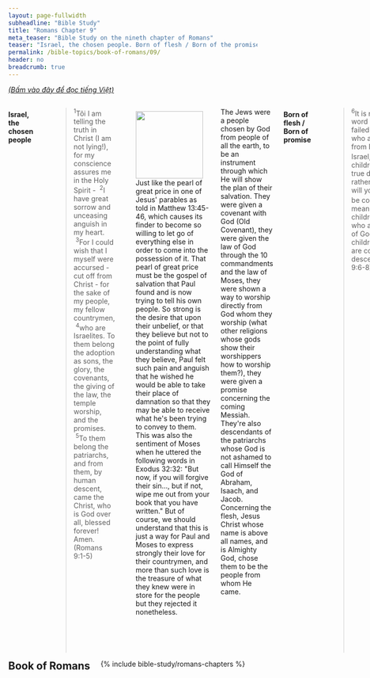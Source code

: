 ```yaml
---
layout: page-fullwidth
subheadline: "Bible Study"
title: "Romans Chapter 9"
meta_teaser: "Bible Study on the nineth chapter of Romans"
teaser: "Israel, the chosen people. Born of flesh / Born of the promise. The sovereignty of God through Jacob and Esau. The sovereignty of God through Pharaoh. The sovereignty of God shown through the clay and the potter illustration. God's sovereign choice in wrath or mercy. Many are chosen but few are saved. God's righteousness is only available through faith."
permalink: /bible-topics/book-of-romans/09/
header: no
breadcrumb: true
---
```

<!--more-->
<p style="font-style: italic;"><a href="{{ site.projectname }}/hoc-kinh-thanh/sach-ro-ma/09/">(Bấm vào đây để đọc tiếng Việt)</a></p>
<div class="row">
<div class="medium-8 columns">

<!-- MAIN TEXT -->
<h4 abp="1953"><strong>Israel, the chosen people</strong></h4>
<p style="text-align: left;" abp="1960"><strong></strong><blockquote><sup abp="1961">1</sup>Tôi&nbsp;I am telling the truth in Christ (I am not lying!), for my conscience assures me in the Holy Spirit - &nbsp;<sup>2</sup>I have great sorrow and unceasing anguish in my heart. &nbsp;<sup>3</sup>For I could wish that I myself were accursed - cut off from Christ - for the sake of my people, my fellow countrymen, &nbsp;<sup>4</sup>who are Israelites. To them belong the adoption as sons, the glory, the covenants, the giving of the law, the temple worship, and the promises. &nbsp;<sup>5</sup>To them belong the patriarchs, and from them, by human descent, came the Christ, who is God over all, blessed forever! Amen. (Romans 9:1-5) </blockquote></p>
<div>
<p>
<img alt src="{{ site.baseurl }}/images/no-condemnation.jpg" style="border: 0px none; margin: 7px 15px 0px 0px; max-width: 100%; height: 136px; padding: 0px; float: left;">
<p style="text-align: left;" abp="1968">Just like the pearl of great price in one of Jesus' parables as told in Matthew 13:45-46, which causes its finder to become so willing to let go of everything else in order to come into the possession of it. That pearl of great price must be the gospel of salvation that Paul found and is now trying to tell his own people. So strong is the desire that upon their unbelief, or that they believe but not to the point of fully understanding what they believe, Paul felt such pain and anguish that he wished he would be able to take their place of damnation so that they may be able to receive what he's been trying to convey to them. This was also the sentiment of Moses when he uttered the following words in Exodus 32:32: "But now, if you will forgive their sin..., but if not, wipe me out from your book that you have written." But of course, we should understand that this is just a way for Paul and Moses to express strongly their love for their countrymen, and more than such love is the treasure of what they knew were in store for the people but they rejected it nonetheless.</p>
</p>
</div>
<p style="text-align: left;" abp="1968">The Jews were a people chosen by God from people of all the earth, to be an instrument through which He will show the plan of their salvation. They were given a covenant with God (Old Covenant), they were given the law of God through the 10 commandments and the law of Moses, they were shown a way to worship directly from God whom they worship (what other religions whose gods show their worshippers how to worship them?), they were given a promise concerning the coming Messiah. They're also descendants of the patriarchs whose God is not ashamed to call Himself the God of Abraham, Isaach, and Jacob. Concerning the flesh, Jesus Christ whose name is above all names, and is Almighty God, chose them to be the people from whom He came.<br /><br /></p>
<h4 style="text-align: left;" abp="1996"><strong>Born of flesh / Born of promise</strong></h4>
<p style="text-align: left;" abp="1996"><blockquote><sup>6</sup>It is not as though the word of God had failed. For not all those who are descended from Israel are truly Israel, &nbsp;<sup>7</sup>nor are all the children Abraham's true descendants; rather "through Isaac will your descendants be counted." &nbsp;<sup>8</sup>This means it is not the children of the flesh who are the children of God; rather, the children of promise are counted as descendants.&nbsp;(Romans 9:6-8)</blockquote></p>
<p style="text-align: left;" abp="1996">If God made a promise concerning the salvation of Israel, then why some of them are not saved? Did the word of God fail? Here Paul is trying to present the principle and condition of salvation.</p>
<p style="text-align: left;" abp="1996">God gave Abraham a promise that his descendants will be as numerous as stars in the sky and as sand in the ocean. Though Abraham believed in God, he lacked patience, so he and his wife Sarah used the maid servant Hagar to bear them a child named Ismael. However when the time comes according to the plan that God had predetermined, He gave them a child named Isaac born by wife Sarah. Therefore this passage talks of the two sons of Abraham, Ismael born by human desire, and Isaac born by the promise of God. Isaac represents those that rely on nothing but Christ to achieve the righteousness of God.</p>
<p style="text-align: left;" abp="1996">To demonstrate His power, God let them wait until Abraham turned 100, while Sarah became about 90 years old, when the human flesh can no longer conceive children. Therefore the true children of God are those born by the promise. And the only means by which they receive it is through faith.&nbsp;<br /><br /></p>
<h4 style="text-align: left;" abp="1996"><strong>The sovereignty of God through Esau and Jacob</strong></h4>
<p style="text-align: left;" abp="1996"><blockquote><sup>10</sup>Not only that, but when Rebekah had conceived children by one man, our ancestor Isaac - &nbsp;<sup>11</sup>even before they were born or had done anything good or bad (so that God's purpose in election would stand, not by works but by his calling) - &nbsp;<sup>12</sup>it was said to her, "The older will serve the younger," &nbsp;<sup>13</sup>just as it is written: "Jacob I loved, but Esau I hated."&nbsp;&nbsp; <sup>14</sup>What shall we say then? Is there injustice with God? Absolutely not! &nbsp;<sup>15</sup>For he says to Moses: "I will have mercy on whom I have mercy, and I will have compassion on whom I have compassion." &nbsp;<sup>16</sup>So then, it does not depend on human desire or exertion, but on God who shows mercy. (Romans 9:10-16) </blockquote></p>
<p style="text-align: left;" abp="1996">To continue the train of thought from a preceding passage about how God makes his choices, Paul is now leading us to a situation in the Bible about Rebecca's twin birth of Jacob and Esau. The main concept is Paul's quote of the Old Testament when God said: "Jacob I loved but Esau I hated," where Paul drew a conclusion of God's sovereignty concerning salvation when he wrote in verse 16 that it does not depend on human desire or effort, but on God's mercy.&nbsp;</p>
<p style="text-align: left;" abp="1996">This has caused much doubt in the hearts of many, from the righteousness of God, to how He choose some from the world. Concerning God's righteousness, we must believe that the Lord who demands righteousness from fallen flesh, must be Himself righteous, and his choices are based on the foundation that God's wisedom is above human understanding. Concerning choices, or election, there are two issues, one is "Does God choose to save only some from the world?," and two is "Are all who are chosen also saved?" There is so much debate concerning God's choice or election, but this reminds me two situations in the Bible.&nbsp;</p>
<p style="text-align: left;" abp="1996">The first situation involves how God chose the Jews from people of the world. But not all who were chosen came to trust in Christ when he took the cross, in the same manner as not all who came from Abraham were his true descendants. The second situation involves God's salvation plan that includes all of mankind. Examples of this truth is found in verses John 3:16, 2 Peter 3:9, John 3:36, and roughly 70 other verses.</p>
<p style="text-align: left;" abp="1996">Therefore we can base on these facts in the Bible to conclude that election and salvation are two separate things. Election has to do with God's choice of Israel to be the model of His salvation plan, and to speak of God's sovereignty, while salvation involves the giving of righteousness to those who place their trust in Christ, and it is available to all of mankind, which is not what Paul is speaking of here.&nbsp;<br /><br /></p>
<h4 abp="1996" style="text-align: left;"><strong>The sovereignty of God through Pharaoh</strong></h4>
<p abp="1996" style="text-align: left;"><blockquote><sup>17</sup>For the scripture says to Pharaoh: "For this very purpose I have raised you up, that I may demonstrate my power in you, and that my name may be proclaimed in all the earth." &nbsp;<sup>18</sup>So then, God has mercy on whom he chooses to have mercy, and he hardens whom he chooses to harden. &nbsp;<sup>19</sup>You will say to me then, "Why does he still find fault? For who has ever resisted his will?"&nbsp;(Romans 9:17-19) </blockquote></p>
<p style="text-align: left;">Paul continues in the vein of thought concerning God's sovereignty, citing from Exodus when God was preparing the way to deliver His people from Egypt. &nbsp;God hardens Pharaoh's heart so much that in the face of such terrifying plagues the prideful king continued to challenge God. But it was through the hardening that God's power was demonstrated.<br />&nbsp;</p>
<h4 abp="1996" style="text-align: left;"><strong>The sovereignty of God illustrated in clay/potter relationship</strong></h4>
<p style="text-align: left;" abp="1996"><blockquote><sup>20</sup>But who indeed are you - a mere human being - to talk back to God? Does what is molded say to the molder, "Why have you made me like this?" &nbsp;<sup>21</sup>Has the potter no right to make from the same lump of clay one vessel for special use and another for ordinary use?&nbsp;(Romans 9:20-21) </blockquote></p>
<p style="text-align: left;" abp="1996">Paul gave one more example using the relationship between the clay jar and its molder to expand his argument for the sovereignty of God.</p>
<p style="text-align: left;" abp="1996">In summary, the emphasis on God's sovereignty as an essential element which cannot be separated from the truth expressing that salvation is by grace alone that Paul has used as the main goal in all letters he wrote to the churches. The sovereignty of God demands that God's salvation does not depend on human desire or exertion, but on God who shows mercy.<br /><br /></p>
<h4 style="text-align: left;" abp="1996"><strong>The sovereignty of God in expressing wrath or mercy</strong></h4>
<p style="text-align: left;" abp="1996"><blockquote><sup>22</sup>But what if God, willing to demonstrate his wrath and to make known his power, has endured with much patience the objects of wrath prepared for destruction? &nbsp;<sup>23</sup>And what if he is willing to make known the wealth of his glory on the objects of mercy that he has prepared beforehand for glory - &nbsp;<sup>24</sup>even us, whom he has called, not only from the Jews but also from the Gentiles? &nbsp;<sup>25</sup>As he also says in Hosea: "I will call those who were not my people, 'My people,' and I will call her who was unloved, 'My beloved.'" <sup>26</sup>"And in the very place where it was said to them, 'You are not my people,' there they will be called 'sons of the living God.'" (Romans 9:22:26) </blockquote></p>
<p style="text-align: left;" abp="1996">This passage continues the line of thought on verse 18, in which God is sovereign in hardening the heart, or showing mercy, to a certain person or nation. It is this truth of God's sovereignty that cannot help but confirm the accompanying truth of salvation by grace, and through faith alone.&nbsp;</p>
<h4 style="text-align: left;" abp="1996"><br />
<strong>Many are called but not all are saved</strong></h4>
<p style="text-align: left;" abp="1996"><blockquote><sup>27</sup>And Isaiah cries out on behalf of Israel, "Though the number of the children of Israel are as the sand of the sea, only the remnant will be saved, &nbsp;<sup>28</sup>for the Lord will execute his sentence on the earth completely and quickly." &nbsp;<sup>29</sup>Just as Isaiah predicted, "If the Lord of armies had not left us descendants, we would have become like Sodom, and we would have resembled Gomorrah."&nbsp;(Romans 9:27-29)</blockquote></p>
<p style="text-align: left;" abp="1996">This passage shows us more clearly the difference between "election" and "salvation." The entire nation of Israel was chosen, or elected, but only a part of them is saved. God chose them to be an instrument through which He brings about the salvation plan for the whole world. But why were only some of them saved? Verse 32 explains the reason that caused them to miss the grace of God: because they did not seek Him through faith, but through works. We will dig deeper the meaning of this verse in the following part when we reach verse 32.&nbsp;</p>
<p style="text-align: left;" abp="1996">Paul then quotes from Isaiah to show them that if anyone in Israel is saved, it is because of God's grace and mercies. Because in reality, being Jews or Gentiles, they deserve no more than the people of Sodom or Gomorrah.</p>
<h4 style="text-align: left;" abp="1996"><br />
<strong>Righteousness is only available through faith</strong></h4>
<p style="text-align: left;" abp="1996"><blockquote><sup>30</sup>What shall we say then? - that the Gentiles who did not pursue righteousness obtained it, that is, a righteousness that is by faith, &nbsp;<sup>31</sup>but Israel even though pursuing a law of righteousness did not attain it. &nbsp;<sup>32</sup>Why not? Because they pursued it not by faith but (as if it were possible) by works. They stumbled over the stumbling stone, <sup>33</sup>just as it is written, "Look, I am laying in Zion a stone that will cause people to stumble and a rock that will make them fall,&nbsp;yet the one who believes in him will not be put to shame." (Romans 9:30-33) </blockquote></p>
<p style="text-align: left;" abp="1996">Now at this closing passage, Paul once again concludes with the same main theme: God's sovereignty in salvation. The Gentiles, not having been given the law, dead in sin and trespasses, never having sought God, yet now being called by Him to an opportunity to receive righteousness. On the other hand, God's chosen people of Israel, who have sought this righteousness through obedience to the law, many of whom never found it.</p>
<p style="text-align: left;" abp="1996">The main element that prevents the Jews from realizing this grace is their reliance on works, where works are dictated by the requirements of the law in order to achieve righteousness. God opened for them a new and living way that is through the body of Christ (Hebrews 10:20), but they insist on placing themselves under the slavery to the law. The Gentiles, not having anything to rely on, leaving only faith, which they place it wholly on Christ.</p>
<p style="text-align: left;" abp="1996">The rock that causes the nation of Israel to stumble is Christ. His coming to earth put before them an important decision, either to continue to use their own strength to satisfy the demands of the law, or to place their faith solely on the One who alone can satisfy them all on the cross. Jesus became the stumbling block for them. The perfect sacrifice of the Son of God had rendered obsolete all burnt sacrifices that they were so familiar with (Hebrews 10:26).<br /><br /></p>
<p abp="1999" style="text-align: left;"><em abp="2000" style="color: #999999;"><span abp="2001" style="font-size: 10pt; line-height: 1.2em;">Scripture quoted by permission. All scripture quotations, unless otherwise indicated, are taken from the NET Bible® copyright ©1996-2006 by Biblical Studies Press, L.L.C. All rights reserved.</span></em></p>
<p style="text-align: left;" abp="2002"><span style="color: #999999;" abp="2003"><em abp="2004"><span style="font-size: 10pt;" abp="2005">Nghi Nguyen</span></em></span></p>

<div class="alert-box text radius "><p><em abp="2000" style="color: #999999;">Disclaimer: This is my own opinion on the topic, which does not necessarily reflect the church's theology, or beliefs of the individuals in it — Nghi Nguyen</em></p></div>
</div><!-- /.medium-8.columns -->
<div class="bible-index medium-4 columns">
<h2 style="margin: 0px">Book of Romans</h2>
        {% include bible-study/romans-chapters %}
</div><!-- /.medium-4.columns -->
</div><!-- /.row -->

